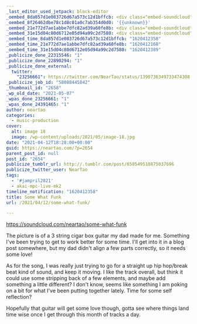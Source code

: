 ```yaml
---
_last_editor_used_jetpack: block-editor
_oembed_8da857d1e083726d67a573c12d1bffcb: <div class="embed-soundcloud"><iframe title="Some What Funk by NearTao" width="820" height="400" scrolling="no" frameborder="no" src="https://w.soundcloud.com/player/?visual=true&url=https%3A%2F%2Fapi.soundcloud.com%2Ftracks%2F1028180455&show_artwork=true&maxwidth=820&maxheight=1000&dnt=1"></iframe></div>
_oembed_8f26462dbe78c1d8c01a0c7ab354d0d0: '{{unknown}}'
_oembed_21e772d7ae1abbe7dfc82ad39a60fe8b: <div class="embed-soundcloud"><iframe title="Some What Funk by NearTao" width="750" height="400" scrolling="no" frameborder="no" src="https://w.soundcloud.com/player/?visual=true&url=https%3A%2F%2Fapi.soundcloud.com%2Ftracks%2F1028180455&show_artwork=true&maxwidth=750&maxheight=1000&dnt=1"></iframe></div>
_oembed_31e15d04c80d6712e05d94a99c2d7580: <div class="embed-soundcloud"><iframe title="Some What Funk by NearTao" width="500" height="400" scrolling="no" frameborder="no" src="https://w.soundcloud.com/player/?visual=true&url=https%3A%2F%2Fapi.soundcloud.com%2Ftracks%2F1028180455&show_artwork=true&maxwidth=500&maxheight=750&dnt=1"></iframe></div>
_oembed_time_8da857d1e083726d67a573c12d1bffcb: "1620412358"
_oembed_time_21e772d7ae1abbe7dfc82ad39a60fe8b: "1620412168"
_oembed_time_31e15d04c80d6712e05d94a99c2d7580: "1620412389"
_publicize_done_22315546: "1"
_publicize_done_22890294: "1"
_publicize_done_external:
  twitter:
    "23256661": https://twitter.com/NearTao/status/1390736349733474308
_publicize_job_id: "58088445842"
_thumbnail_id: "2658"
_wp_old_date: "2021-05-07"
_wpas_done_23256661: "1"
_wpas_done_24391465: "1"
author: neartao
categories:
  - music-production
cover:
  alt: image 18
  image: /wp-content/uploads/2021/05/image-18.jpg
date: "2021-04-12T18:28:00+00:00"
guid: https://neartao.com/?p=2654
parent_post_id: null
post_id: "2654"
publicize_tumblr_url: http://.tumblr.com/post/650549510875037696
publicize_twitter_user: NearTao
tags:
  - '#jampril2021'
  - akai-mpc-live-mk2
timeline_notification: "1620412358"
title: Some What Funk
url: /2021/04/12/some-what-funk/

---
```

https://soundcloud.com/neartao/some-what-funk

The picture is of a 3 string cigar box guitar my dad made for me. Something I've been trying to get to work better for some time. I'll get into it in a blog post somewhere, but my dad didn't align a few parts correctly, so it needs some love!

As for the song, I was really just trying to go for a straight up hip hop/break beat kind of sound, and keep it moving. I like the track overall, but think it could use some stripping back of a few elements, and maybe add something a little different? I don't know, seems like something I am poking on a bit for what I've been putting together lately. Time for some self reflection?

Hopefully that guitar will get some love though, gotta see where things land time wise once I get through this month of tracks a day.
